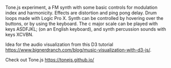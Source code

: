 Tone.js experiment, a FM synth with some basic controls for modulation index and harmonicity.  Effects are distortion and ping pong delay.  Drum loops made with Logic Pro X.
Synth can be controlled by hovering over the buttons, or by using the keyboard.  The c major scale can be played with keys ASDFJKL; (on an English keyboard), and synth percussion sounds with keys XCVBN.


Idea for the audio visualization from this D3 tutorial https://www.bignerdranch.com/blog/music-visualization-with-d3-js/.  

Check out Tone.js
https://tonejs.github.io/
